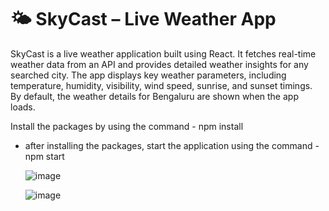 
# 🌤️ SkyCast – Live Weather App
SkyCast is a live weather application built using React. It fetches real-time weather data from an API and provides detailed weather insights for any searched city. The app displays key weather parameters, including temperature, humidity, visibility, wind speed, sunrise, and sunset timings. By default, the weather details for Bengaluru are shown when the app loads.

Install the packages by using the command - npm install
  - after installing the packages, start the application using the command - npm start

    ![image](https://github.com/user-attachments/assets/3d5b2f05-a1f2-4b8b-a489-fd82095bb684)

    ![image](https://github.com/user-attachments/assets/e998baf6-e3e8-425c-ab91-5b09ef1eac62)
